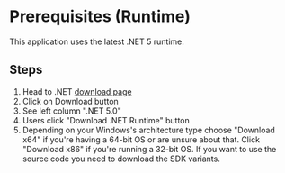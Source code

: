 ﻿# Prerequisites (Runtime)
This application uses the latest .NET 5 runtime.

## Steps
1) Head to .NET <a href=https://dotnet.microsoft.com target=_>download page</a>
2) Click on Download button
3) See left column ".NET 5.0"
4) Users click "Download .NET Runtime" button
5) Depending on your Windows's architecture type choose "Download x64" if you're having a 64-bit OS or are unsure about that. Click "Download x86" if you're running a 32-bit OS. If you want to use the source code you need to download the SDK variants.